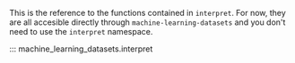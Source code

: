 This is the reference to the functions contained in
`interpret`. For now, they are all accesible directly
through `machine-learning-datasets` and you don't
need to use the `interpret` namespace.

::: machine_learning_datasets.interpret
